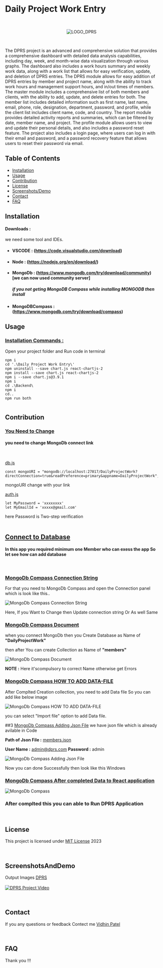 ﻿# Daily Project  Work Entry

<br>

<p align="center">
  <img src="./Output_images/LOGO_DPRS.png" alt="LOGO_DPRS" />
</p>
<br>

The DPRS project is an advanced and comprehensive solution that provides a comprehensive dashboard with detailed data analysis capabilities, including day, week, and month-wise data visualization through various graphs. The dashboard also includes a work hours summary and weekly work data, along with a work list that allows for easy verification, update, and deletion of DPRS entries. The DPRS module allows for easy addition of DPRS entries by member and project name, along with the ability to track work hours and management support hours, and in/out times of members. The master module includes a comprehensive list of both members and clients, with the ability to add, update, and delete entries for both. The member list includes detailed information such as first name, last name, email, phone, role, designation, department, password, and profile, while the client list includes client name, code, and country. The report module provides detailed activity reports and summaries, which can be filtered by date, member name, and project. The profile module allows users to view and update their personal details, and also includes a password reset feature. The project also includes a login page, where users can log in with their email and password, and a password recovery feature that allows users to reset their password via email.

## Table of Contents
- [Installation](#installation)
- [Usage](#usage)
- [Contribution](#contribution)
- [License](#license)
- [Screenshots/Demo](#ScreenshotsAndDemo)
- [Contact](#contact)
- [FAQ](#faq)

## Installation

#### Downloads :
we need some tool and IDEs. 
- #### VSCODE : (https://code.visualstudio.com/download)
- #### Node : (https://nodejs.org/en/download/)
- #### MongoDb : (https://www.mongodb.com/try/download/community) [we can now used community server]
    ##### if you not geting MongoDB Compass while installing MONGODB then install 
- #### MongoDBCompass : (https://www.mongodb.com/try/download/compass)

## Usage

### <u> Installation Commands : </u>

Open your project folder and Run code in terminal
<br>
```
npm i
cd '.\Daily Project Work Entry\'
npm uninstall --save chart.js react-chartjs-2
npm install --save chart.js react-chartjs-2
npm i --save chart.js@3.9.1
npm i
cd .\Backend\
npm i
cd..
npm run both 
 
```

## Contribution


### <u>You Need to Change</u>
#### you need to change MongoDb  connect link
<br>

[db.js](./Daily%20Project%20Work%20Entry/Backend/db.js)

```
const mongoURI = "mongodb://localhost:27017/DailyProjectWork?directConnection=true&readPreference=primary&appname=DailyProjectWork"; 
```

mongoURI change with your link

[auth.js](./Daily%20Project%20Work%20Entry/Backend/routers/auth.js)
```
let MyPassword = 'xxxxxxxx'
let MyEmailId = 'xxxxx@gmail.com'
```
here Password is Two-step verification 
<br>
<br>

## <u>Connect to Database</u>
#### In this app you required minimum one Member who can exess the app So let see how can add database 
<br>

### <u>MongoDb Compass Connection String</u>
For that you need to MongoDb Compass and open the Connection panel which is look like this..

![MongoDb Compass Connection String ](./Database/Mongodb_Compass_connectString.png)

Here, If you Want to Change then Update connection string Or As well Same 

### <u>MongoDb Compass Document</u>
when you connect MongoDb then you Create Database as Name of **"DailyProjectWork"** 

then after You can create Collection as Name of **"members"**

![MongoDb Compass Document](./Database/Mongodb_Compass_DocumentLook.png)

**NOTE :** Here it'scompulsory to correct Name otherwise  get Errors

### <u>MongoDb Compass HOW TO ADD DATA-FILE</u>
After  Complted Creation collection, you need to add Data file So you can add like below image

![MongoDb Compass HOW TO ADD DATA-FILE](./Database/Mongodb_Compass_HowToAddDATA.png)

you can select "Import file" option to add Data file.


##3 <u>MongoDb Compass Adding Json File</u>
we have json file which is already avilable in Code

**Path of Json File :** [members.json](./Database/members.json)

**User Name :** admin@dprs.com
**Password :** admin

![MongoDb Compass Adding Json File](./Database/Mongodb_Compass_AddingDataFile.png)

Now you can done Successfully then look like this Windows

### <u>MongoDb Compass After completed Data to React application</u>

![MongoDb Compass](./Database/Mongodb_Compass_Completed_Update.png)

### After complted this you can able to Run DPRS Application 
<br>

## License

This project is licensed under [MIT License](./License) 2023

<br>

## ScreenshotsAndDemo

Output Images [DPRS](./Output_images)
<br>
<br>
[![DPRS Project Video](./Database/YouTube_Thumbnail.png)](https://youtu.be/uV16Fp9HPEU?feature=shared)

<br>

## Contact

If you any questions or feedback Contect me [Vidhin Patel](mailto:vidhin1208@gmail.com)

<br>

## FAQ

Thank you !!!
